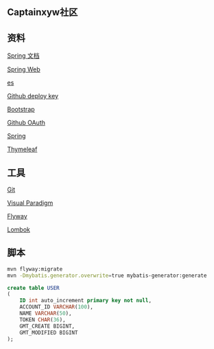 ## Captainxyw社区
## 资料
[Spring 文档](https://spring.io/guides)

[Spring Web](https://spring.io/guides/gs/serving-web-content/)

[es](https://elasticsearch.cn/explore)

[Github deploy key](https://developer.github.com/v3/guides/managing-deploy-keys/#deploy-keys)

[Bootstrap](https://v3.bootcss.com/getting-started/)

[Github OAuth](https://developer.github.com/apps/building-oauth-apps/creating-an-oauth-app/)

[Spring](https://docs.spring.io/spring-boot/docs/2.0.0.RC1/reference/htmlsingle/#boot-features-embedded-database-support)

[Thymeleaf](https://www.thymeleaf.org/doc/tutorials/3.0/usingthymeleaf.html#setting-attribute-values)

## 工具
[Git](https://git-scm.com/download)

[Visual Paradigm](https://www.visual-paradigm.com/cn/)

[Flyway](https://flywaydb.org/getstarted/firststeps/maven)

[Lombok](https://projectlombok.org/)


## 脚本
```bash
mvn flyway:migrate
mvn -Dmybatis.generator.overwrite=true mybatis-generator:generate
```
```sql
create table USER
(
	ID int auto_increment primary key not null,
	ACCOUNT_ID VARCHAR(100),
	NAME VARCHAR(50),
	TOKEN CHAR(36),
	GMT_CREATE BIGINT,
	GMT_MODIFIED BIGINT
);
```